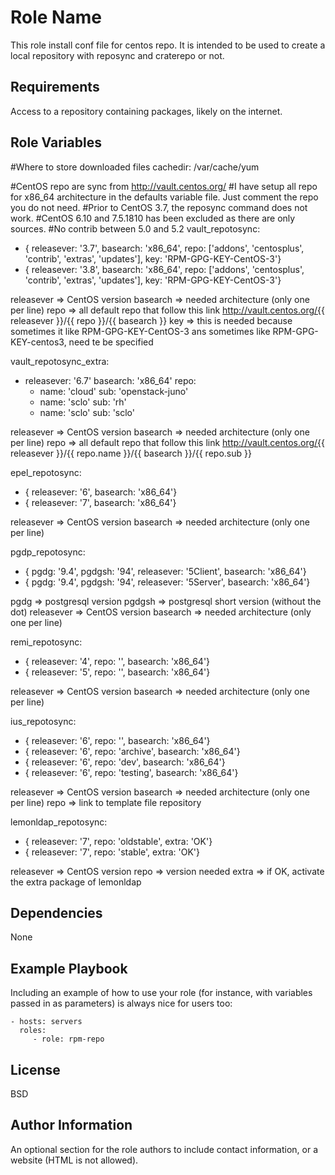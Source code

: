 Role Name
=========

This role install conf file for centos repo.
It is intended to be used to create a local repository with reposync and craterepo or not.

Requirements
------------
Access to a repository containing packages, likely on the internet.

Role Variables
--------------

#Where to store downloaded files
cachedir: /var/cache/yum

#CentOS repo are sync from http://vault.centos.org/
#I have setup all repo for x86_64 architecture in the defaults variable file. Just comment the repo you do not need.
#Prior to CentOS 3.7, the reposync command does not work.
#CentOS 6.10 and 7.5.1810 has been excluded as there are only sources.
#No contrib between 5.0 and 5.2
vault_repotosync:
 - { releasever: '3.7', basearch: 'x86_64', repo: ['addons', 'centosplus', 'contrib', 'extras', 'updates'], key: 'RPM-GPG-KEY-CentOS-3'}
 - { releasever: '3.8', basearch: 'x86_64', repo: ['addons', 'centosplus', 'contrib', 'extras', 'updates'], key: 'RPM-GPG-KEY-CentOS-3'}

releasever => CentOS version
basearch => needed architecture (only one per line)
repo => all default repo that follow this link http://vault.centos.org/{{ releasever }}/{{ repo }}/{{ basearch }}
key => this is needed because sometimes it like RPM-GPG-KEY-CentOS-3 ans sometimes like RPM-GPG-KEY-centos3, need te be specified


vault_repotosync_extra:
- releasever: '6.7'
  basearch: 'x86_64'
  repo:
    - name: 'cloud'
      sub: 'openstack-juno'
    - name: 'sclo'
      sub: 'rh'
    - name: 'sclo'
      sub: 'sclo'

releasever => CentOS version
basearch => needed architecture (only one per line)
repo => all default repo that follow this link http://vault.centos.org/{{ releasever }}/{{ repo.name }}/{{ basearch }}/{{ repo.sub }}

epel_repotosync:
 - { releasever: '6', basearch: 'x86_64'}
 - { releasever: '7', basearch: 'x86_64'}

releasever => CentOS version
basearch => needed architecture (only one per line)

pgdp_repotosync:
 - { pgdg: '9.4', pgdgsh: '94', releasever: '5Client', basearch: 'x86_64'}
 - { pgdg: '9.4', pgdgsh: '94', releasever: '5Server', basearch: 'x86_64'}

pgdg => postgresql version
pgdgsh => postgresql short version (without the dot)
releasever => CentOS version
basearch => needed architecture (only one per line)

remi_repotosync:
 - { releasever: '4', repo: '', basearch: 'x86_64'}
 - { releasever: '5', repo: '', basearch: 'x86_64'}

releasever => CentOS version
basearch => needed architecture (only one per line)

ius_repotosync:
 - { releasever: '6', repo: '', basearch: 'x86_64'}
 - { releasever: '6', repo: 'archive', basearch: 'x86_64'}
 - { releasever: '6', repo: 'dev', basearch: 'x86_64'}
 - { releasever: '6', repo: 'testing', basearch: 'x86_64'}

releasever => CentOS version
basearch => needed architecture (only one per line)
repo => link to template file repository

lemonldap_repotosync:
 - { releasever: '7', repo: 'oldstable', extra: 'OK'}
 - { releasever: '7', repo: 'stable', extra: 'OK'}

releasever => CentOS version
repo => version needed
extra => if OK, activate the extra package of lemonldap

Dependencies
------------
None

Example Playbook
----------------

Including an example of how to use your role (for instance, with variables passed in as parameters) is always nice for users too:

    - hosts: servers
      roles:
         - role: rpm-repo

License
-------

BSD

Author Information
------------------

An optional section for the role authors to include contact information, or a website (HTML is not allowed).
